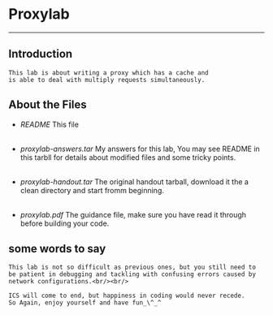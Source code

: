 # Proxylab
---
## Introduction
    This lab is about writing a proxy which has a cache and 
    is able to deal with multiply requests simultaneously.

## About the Files
* _README_ 
    This file <br/><br/>

* _proxylab-answers.tar_
    My answers for this lab, You may see README in this tarbll for 
    details about modified files and some tricky points.<br/><br/>

* _proxylab-handout.tar_
    The original handout tarball, download it the a clean directory
    and start fromm beginning.<br/><br/>

* _proxylab.pdf_
    The guidance file, make sure you have read it through before building
    your code.

## some words to say
    This lab is not so difficult as previous ones, but you still need to 
    be patient in debugging and tackling with confusing errors caused by
    network configurations.<br/><br/>
   
    ICS will come to end, but happiness in coding would never recede.
    So Again, enjoy yourself and have fun_\^_^